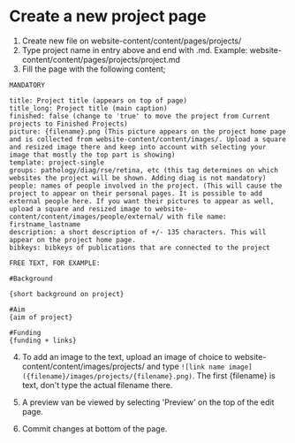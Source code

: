 # Create a new project page 

1. Create new file on website-content/content/pages/projects/
2. Type project name in entry above and end with .md. Example: website-content/content/pages/projects/project.md
3. Fill the page with the following content;

```
MANDATORY

title: Project title (appears on top of page)
title_long: Project title (main caption)
finished: false (change to 'true' to move the project from Current projects to Finished Projects)
picture: {filename}.png (This picture appears on the project home page and is collected from website-content/content/images/. Upload a square and resized image there and keep into account with selecting your image that mostly the top part is showing)
template: project-single
groups: pathology/diag/rse/retina, etc (this tag determines on which websites the project will be shown. Adding diag is not mandatory)
people: names of people involved in the project. (This will cause the project to appear on their personal pages. It is possible to add external people here. If you want their pictures to appear as well, upload a square and resized image to website-content/content/images/people/external/ with file name: firstname_lastname
description: a short description of +/- 135 characters. This will appear on the project home page.
bibkeys: bibkeys of publications that are connected to the project

FREE TEXT, FOR EXAMPLE:

#Background

{short background on project}

#Aim
{aim of project}

#Funding
{funding + links}

```

4. To add an image to the text, upload an image of choice to website-content/content/images/projects/ and type `![link name image]({filename}/images/projects/{filename}.png)`. The first {filename} is text, don't type the actual filename there. 

5. A preview van be viewed by selecting 'Preview' on the top of the edit page. 

6. Commit changes at bottom of the page.
